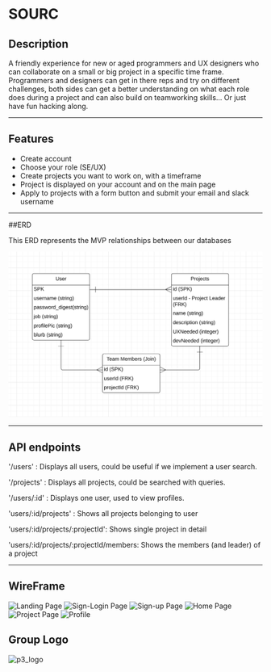 # SOURC

## Description

A friendly experience for new or aged programmers and UX designers who can collaborate on a small or big project in a specific time frame. Programmers and designers can get in there reps and try on different challenges, both sides can get a better understanding on what each role does during a project and can also build on teamworking skills... Or just have fun hacking along.

---

## Features

- Create account
- Choose your role (SE/UX)
- Create projects you want to work on, with a timeframe
- Project is displayed on your account and on the main page
- Apply to projects with a form button and submit your email and slack username


--- 

##ERD

This ERD represents the MVP relationships between our databases

![ERD](img/ERD.png)

---

## API endpoints

'/users' : Displays all users, could be useful if we implement a user search.

'/projects' : Displays all projects, could be searched with queries.

'/users/:id' : Displays one user, used to view profiles.

'users/:id/projects' : Shows all projects belonging to user

'users/:id/projects/:projectId': Shows single project in detail

'users/:id/projects/:projectId/members: Shows the members (and leader) of a project

---

## WireFrame
![Landing Page](https://user-images.githubusercontent.com/55125468/68458237-4626e180-01d0-11ea-821f-1bab0285d0a1.png)
![Sign-Login Page](https://user-images.githubusercontent.com/55125468/68458240-46bf7800-01d0-11ea-983d-cd51c4acaa4b.png)
![Sign-up Page](https://user-images.githubusercontent.com/55125468/68462400-72dff680-01da-11ea-970e-81fc76f3cf55.png)
![Home Page](https://user-images.githubusercontent.com/55125468/68458236-4626e180-01d0-11ea-88fd-10ab75871f90.png)
![Project Page](https://user-images.githubusercontent.com/55125468/68458239-46bf7800-01d0-11ea-8fd4-2cf6c4587691.png)
![Profile](https://user-images.githubusercontent.com/55125468/68458238-4626e180-01d0-11ea-8d64-2df4fb8075ee.png)

## Group Logo
![p3_logo](https://user-images.githubusercontent.com/55125468/68462489-a3c02b80-01da-11ea-8303-d5a9c0614ce3.png)
